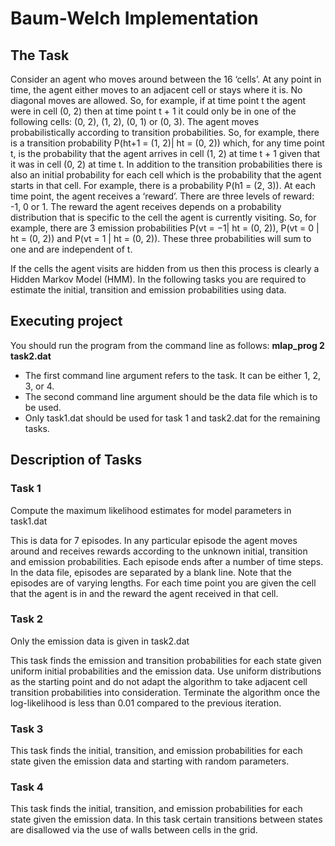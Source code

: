 # Baum-Welch Implementation
## The Task

Consider an agent who moves around between the 16 ‘cells’. At any point in time, the agent either moves to an adjacent cell or stays where it is. No diagonal moves are allowed. So, for example, if at time point t the agent were in cell (0, 2) then at time point t + 1 it could only be in one of the following cells: (0, 2), (1, 2), (0, 1) or (0, 3). The agent moves probabilistically according to transition probabilities. So, for example, there is a transition probability P(ht+1 = (1, 2)| ht = (0, 2)) which, for any time point t, is the probability that the agent arrives in cell (1, 2) at time t + 1 given that it was in cell (0, 2) at time t. In addition to the transition probabilities there is also an initial probability for each cell which is the probability that the agent starts in that cell. For example, there is a probability P(h1 = (2, 3)). At each time point, the agent receives a ‘reward’. There are three levels of reward: -1, 0 or 1. The reward the agent receives depends on a probability distribution that is specific to the cell the agent is currently visiting. So, for example, there are 3 emission probabilities P(vt = −1| ht = (0, 2)), P(vt = 0 | ht = (0, 2)) and P(vt = 1 | ht = (0, 2)). These three probabilities will sum to one and are independent of t.

If the cells the agent visits are hidden from us then this process is clearly a Hidden Markov Model (HMM). In the following tasks you are required to estimate the initial, transition and emission probabilities using data.

## Executing project

You should run the program from the command line as follows:
**mlap_prog 2 task2.dat**

- The first command line argument refers to the task. It can be either 1, 2, 3, or 4.
- The second command line argument should be the data file which is to be used.
- Only task1.dat should be used for task 1 and task2.dat for the remaining tasks.

## Description of Tasks

### Task 1
Compute the maximum likelihood estimates for model parameters in task1.dat

This is data for 7 episodes. In any particular episode the agent moves around and receives rewards according to the unknown initial, transition and emission probabilities. Each episode ends after a number of time steps. In the data file, episodes are separated by a blank line. Note that the episodes are of varying lengths. For each time point you are given the cell that the agent is in and the reward the agent received in that cell.

### Task 2

Only the emission data is given in task2.dat

This task finds the emission and transition probabilities for each state given uniform initial probabilities and the emission data. Use uniform distributions as the starting point and do not adapt the algorithm to take adjacent cell transition probabilities into consideration. Terminate the algorithm once the log-likelihood is less than 0.01 compared to the previous iteration.

### Task 3
This task finds the initial, transition, and emission probabilities for each state given the emission data and starting with random parameters.

### Task 4
This task finds the initial, transition, and emission probabilities for each state given the emission data. In this task certain transitions between states are disallowed via the use of walls between cells in the grid.
